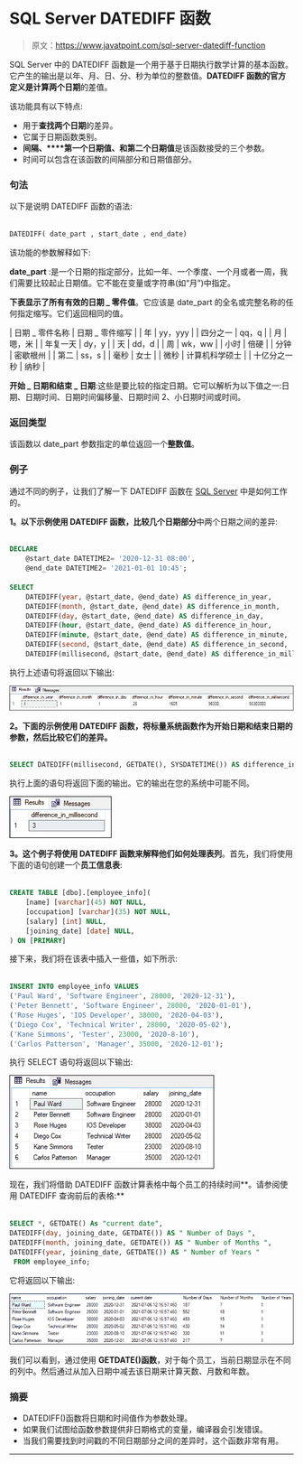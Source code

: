 # SQL Server DATEDIFF 函数

> 原文：<https://www.javatpoint.com/sql-server-datediff-function>

SQL Server 中的 DATEDIFF 函数是一个用于基于日期执行数学计算的基本函数。它产生的输出是以年、月、日、分、秒为单位的整数值。**DATEDIFF 函数的官方定义是计算两个日期**的差值。

该功能具有以下特点:

*   用于**查找两个日期**的差异。
*   它属于日期函数类别。
*   **间隔、****第一个日期值、**和**第二个日期值**是该函数接受的三个参数。
*   时间可以包含在该函数的间隔部分和日期值部分。

### 句法

以下是说明 DATEDIFF 函数的语法:

```sql

DATEDIFF( date_part , start_date , end_date)

```

该功能的参数解释如下:

**date_part** :是一个日期的指定部分，比如一年、一个季度、一个月或者一周，我们需要比较起止日期值。它不能在变量或字符串(如“月”)中指定。

**下表显示了所有有效的日期 _ 零件值**。它应该是 date_part 的全名或完整名称的任何指定缩写。它们返回相同的值。

| 日期 _ 零件名称 | 日期 _ 零件缩写 |
| 年 | yy，yyy |
| 四分之一 | qq，q |
| 月 | 嗯，米 |
| 年复一天 | dy，y |
| 天 | dd，d |
| 周 | wk，ww |
| 小时 | 倍硬 |
| 分钟 | 密歇根州 |
| 第二 | ss，s |
| 毫秒 | 女士 |
| 微秒 | 计算机科学硕士 |
| 十亿分之一秒 | 纳秒 |

**开始 _ 日期和结束 _ 日期**:这些是要比较的指定日期。它可以解析为以下值之一:日期、日期时间、日期时间偏移量、日期时间 2、小日期时间或时间。

### 返回类型

该函数以 date_part 参数指定的单位返回一个**整数值**。

### 例子

通过不同的例子，让我们了解一下 DATEDIFF 函数在 [SQL Server](https://www.javatpoint.com/sql-server-tutorial) 中是如何工作的。

**1。以下示例使用 DATEDIFF 函数，比较几个日期部分**中两个日期之间的差异:

```sql

DECLARE 
    @start_date DATETIME2= '2020-12-31 08:00', 
    @end_date DATETIME2= '2021-01-01 10:45';

SELECT 
    DATEDIFF(year, @start_date, @end_date) AS difference_in_year, 
    DATEDIFF(month, @start_date, @end_date) AS difference_in_month, 
    DATEDIFF(day, @start_date, @end_date) AS difference_in_day, 
    DATEDIFF(hour, @start_date, @end_date) AS difference_in_hour, 
    DATEDIFF(minute, @start_date, @end_date) AS difference_in_minute, 
    DATEDIFF(second, @start_date, @end_date) AS difference_in_second, 
    DATEDIFF(millisecond, @start_date, @end_date) AS difference_in_millisecond;

```

执行上述语句将返回以下输出:

![SQL Server DATEDIFF Function](img/300e17712cd28561c465e23d3d207fef.png)

**2。下面的示例使用 DATEDIFF 函数，将标量系统函数作为开始日期和结束日期的参数，然后比较它们的差异。**

```sql

SELECT DATEDIFF(millisecond, GETDATE(), SYSDATETIME()) AS difference_in_millisecond;

```

执行上面的语句将返回下面的输出。它的输出在您的系统中可能不同。

![SQL Server DATEDIFF Function](img/4ebc6093528473dcea022c05d52febb6.png)

**3。这个例子将使用 DATEDIFF 函数来解释他们如何处理表列**。首先，我们将使用下面的语句创建一个**员工信息表**:

```sql

CREATE TABLE [dbo].[employee_info](
	[name] [varchar](45) NOT NULL,
	[occupation] [varchar](35) NOT NULL,
	[salary] [int] NULL,
	[joining_date] [date] NULL,
) ON [PRIMARY]

```

接下来，我们将在该表中插入一些值，如下所示:

```sql

INSERT INTO employee_info VALUES 
('Paul Ward', 'Software Engineer', 28000, '2020-12-31'),     
('Peter Bennett', 'Software Engineer', 28000, '2020-01-01'), 
('Rose Huges', 'IOS Developer', 38000, '2020-04-03'), 
('Diego Cox', 'Technical Writer', 28000, '2020-05-02'), 
('Kane Simmons', 'Tester', 23000, '2020-8-10'), 
('Carlos Patterson', 'Manager', 35000, '2020-12-01');

```

执行 SELECT 语句将返回以下输出:

![SQL Server DATEDIFF Function](img/87de4193cd803b39f5df39e3efbafa04.png)

现在，我们将借助 DATEDIFF 函数计算表格中每个员工的持续时间**。请参阅使用 DATEDIFF 查询前后的表格:**

```sql

SELECT *, GETDATE() As "current date",
DATEDIFF(day, joining_date, GETDATE()) AS " Number of Days ",
DATEDIFF(month, joining_date, GETDATE()) AS " Number of Months ",
DATEDIFF(year, joining_date, GETDATE()) AS " Number of Years "
 FROM employee_info;

```

它将返回以下输出:

![SQL Server DATEDIFF Function](img/de54bb01e48e43ed8d088583c72e6c9d.png)

我们可以看到，通过使用 **GETDATE()函数**，对于每个员工，当前日期显示在不同的列中。然后通过从加入日期中减去该日期来计算天数、月数和年数。

### 摘要

*   DATEDIFF()函数将日期和时间值作为参数处理。
*   如果我们试图给函数参数提供非日期格式的变量，编译器会引发错误。
*   当我们需要找到时间戳的不同日期部分之间的差异时，这个函数非常有用。

* * *
